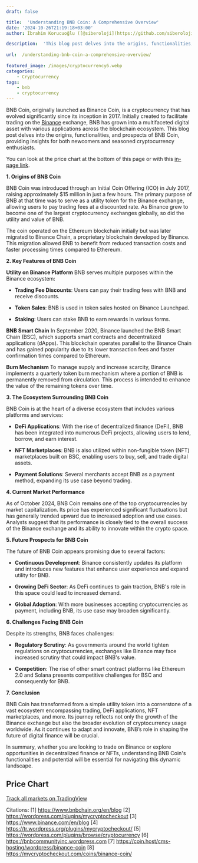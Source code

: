 ```yaml
---
draft: false

title:  'Understanding BNB Coin: A Comprehensive Overview'
date: '2024-10-26T21:19:18+03:00'
author: İbrahim Korucuoğlu ([@siberoloji](https://github.com/siberoloji))

description:  'This blog post delves into the origins, functionalities, and prospects of BNB Coin, providing insights for both newcomers and seasoned cryptocurrency enthusiasts.' 
 
url:  /understanding-bnb-coin-a-comprehensive-overview/
 
featured_image: /images/cryptocurrency6.webp
categories:
    - Cryptocurrency
tags:
    - bnb
    - cryptocurrency
---
```



BNB Coin, originally launched as Binance Coin, is a cryptocurrency that has evolved significantly since its inception in 2017. Initially created to facilitate trading on the <a href="https://www.binance.com/en" target="_blank" rel="noopener" title="">Binance</a> exchange, BNB has grown into a multifaceted digital asset with various applications across the blockchain ecosystem. This blog post delves into the origins, functionalities, and prospects of BNB Coin, providing insights for both newcomers and seasoned cryptocurrency enthusiasts.



You can look at the price chart at the bottom of this page or with this <a href="#pricechart" title="in-page link">in-page link</a>.



**1. Origins of BNB Coin**



BNB Coin was introduced through an Initial Coin Offering (ICO) in July 2017, raising approximately $15 million in just a few hours. The primary purpose of BNB at that time was to serve as a utility token for the Binance exchange, allowing users to pay trading fees at a discounted rate. As Binance grew to become one of the largest cryptocurrency exchanges globally, so did the utility and value of BNB.



The coin operated on the Ethereum blockchain initially but was later migrated to Binance Chain, a proprietary blockchain developed by Binance. This migration allowed BNB to benefit from reduced transaction costs and faster processing times compared to Ethereum.



**2. Key Features of BNB Coin**



**Utility on Binance Platform** BNB serves multiple purposes within the Binance ecosystem:


* **Trading Fee Discounts**: Users can pay their trading fees with BNB and receive discounts.

* **Token Sales**: BNB is used in token sales hosted on Binance Launchpad.

* **Staking**: Users can stake BNB to earn rewards in various forms.




**BNB Smart Chain** In September 2020, Binance launched the BNB Smart Chain (BSC), which supports smart contracts and decentralized applications (dApps). This blockchain operates parallel to the Binance Chain and has gained popularity due to its lower transaction fees and faster confirmation times compared to Ethereum.



**Burn Mechanism** To manage supply and increase scarcity, Binance implements a quarterly token burn mechanism where a portion of BNB is permanently removed from circulation. This process is intended to enhance the value of the remaining tokens over time.



**3. The Ecosystem Surrounding BNB Coin**



BNB Coin is at the heart of a diverse ecosystem that includes various platforms and services:


* **DeFi Applications**: With the rise of decentralized finance (DeFi), BNB has been integrated into numerous DeFi projects, allowing users to lend, borrow, and earn interest.

* **NFT Marketplaces**: BNB is also utilized within non-fungible token (NFT) marketplaces built on BSC, enabling users to buy, sell, and trade digital assets.

* **Payment Solutions**: Several merchants accept BNB as a payment method, expanding its use case beyond trading.




**4. Current Market Performance**



As of October 2024, BNB Coin remains one of the top cryptocurrencies by market capitalization. Its price has experienced significant fluctuations but has generally trended upward due to increased adoption and use cases. Analysts suggest that its performance is closely tied to the overall success of the Binance exchange and its ability to innovate within the crypto space.



**5. Future Prospects for BNB Coin**



The future of BNB Coin appears promising due to several factors:


* **Continuous Development**: Binance consistently updates its platform and introduces new features that enhance user experience and expand utility for BNB.

* **Growing DeFi Sector**: As DeFi continues to gain traction, BNB's role in this space could lead to increased demand.

* **Global Adoption**: With more businesses accepting cryptocurrencies as payment, including BNB, its use case may broaden significantly.




**6. Challenges Facing BNB Coin**



Despite its strengths, BNB faces challenges:


* **Regulatory Scrutiny**: As governments around the world tighten regulations on cryptocurrencies, exchanges like Binance may face increased scrutiny that could impact BNB's value.

* **Competition**: The rise of other smart contract platforms like Ethereum 2.0 and Solana presents competitive challenges for BSC and consequently for BNB.




**7. Conclusion**



BNB Coin has transformed from a simple utility token into a cornerstone of a vast ecosystem encompassing trading, DeFi applications, NFT marketplaces, and more. Its journey reflects not only the growth of the Binance exchange but also the broader evolution of cryptocurrency usage worldwide. As it continues to adapt and innovate, BNB’s role in shaping the future of digital finance will be crucial.



In summary, whether you are looking to trade on Binance or explore opportunities in decentralized finance or NFTs, understanding BNB Coin's functionalities and potential will be essential for navigating this dynamic landscape.



## Price Chart


<!-- wp:html -->
<!-- TradingView Widget BEGIN -->
<div class="tradingview-widget-container">
  <div class="tradingview-widget-container__widget"></div>
  <div class="tradingview-widget-copyright"><a href="https://www.tradingview.com/" rel="noopener nofollow" target="_blank"><span class="blue-text">Track all markets on TradingView</a></div>
  <script type="text/javascript" src="https://s3.tradingview.com/external-embedding/embed-widget-symbol-overview.js" async>
  {
  "symbols": [
    [
      "BINANCE:BNBUSD|1D"
    ],
    [
      "COINBASE:ETHUSD|1D"
    ],
    [
      "COINBASE:SOLUSD|1D"
    ]
  ],
  "chartOnly": false,
  "width": "100%",
  "height": "400",
  "locale": "en",
  "colorTheme": "light",
  "autosize": false,
  "showVolume": false,
  "showMA": false,
  "hideDateRanges": false,
  "hideMarketStatus": false,
  "hideSymbolLogo": false,
  "scalePosition": "right",
  "scaleMode": "Normal",
  "fontFamily": "-apple-system, BlinkMacSystemFont, Trebuchet MS, Roboto, Ubuntu, sans-serif",
  "fontSize": "10",
  "noTimeScale": false,
  "valuesTracking": "1",
  "changeMode": "price-and-percent",
  "chartType": "area",
  "maLineColor": "#2962FF",
  "maLineWidth": 1,
  "maLength": 9,
  "headerFontSize": "medium",
  "lineWidth": 2,
  "lineType": 0,
  "dateRanges": [
    "1d|1",
    "1m|30",
    "3m|60",
    "12m|1D",
    "60m|1W",
    "all|1M"
  ]
}
  </script>
</div>
<!-- TradingView Widget END -->
<!-- /wp:html -->


Citations: [1] https://www.bnbchain.org/en/blog [2] https://wordpress.com/plugins/mycryptocheckout [3] https://www.binance.com/en/blog [4] https://tr.wordpress.org/plugins/mycryptocheckout/ [5] https://wordpress.com/plugins/browse/cryptocurrency [6] <a href="https://bnbcommunityinc.wordpress.com" target="_blank" rel="noopener" title="">https://bnbcommunityinc.wordpress.com</a> [7] https://coin.host/cms-hosting/wordpress/binance-coin [8] https://mycryptocheckout.com/coins/binance-coin/

